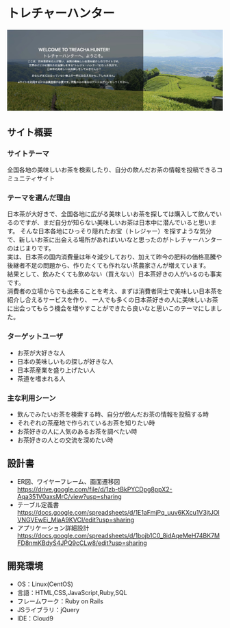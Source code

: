 # トレチャーハンター
![treachahunter.jpg](images/treachahunter.jpg)
## サイト概要
### サイトテーマ
全国各地の美味しいお茶を検索したり、自分の飲んだお茶の情報を投稿できるコミュニティサイト

### テーマを選んだ理由
日本茶が大好きで、全国各地に広がる美味しいお茶を探しては購入して飲んでいるのですが、まだ自分が知らない美味しいお茶は日本中に潜んでいると思います。
そんな日本各地にひっそり隠れたお宝（トレジャー）を探すような気分で、新しいお茶に出会える場所があればいいなと思ったのがトレチャーハンターのはじまりです。  
実は、日本茶の国内消費量は年々減少しており、加えて昨今の肥料の価格高騰や後継者不足の問題から、作りたくても作れない茶農家さんが増えています。  
結果として、飲みたくても飲めない（買えない）日本茶好きの人がいるのも事実です。  
消費者の立場からでも出来ることを考え、まずは消費者同士で美味しい日本茶を紹介し合えるサービスを作り、
一人でも多くの日本茶好きの人に美味しいお茶に出会ってもらう機会を増やすことができたら良いなと思いこのテーマにしました。


### ターゲットユーザ
- お茶が大好きな人
- 日本の美味しいもの探しが好きな人
- 日本茶産業を盛り上げたい人
- 茶道を嗜まれる人

### 主な利用シーン
- 飲んでみたいお茶を検索する時、自分が飲んだお茶の情報を投稿する時
- それぞれの茶産地で作られているお茶を知りたい時
- お茶好きの人に人気のあるお茶を調べたい時
- お茶好きの人との交流を深めたい時

## 設計書
- ER図、ワイヤーフレーム、画面遷移図<br>
https://drive.google.com/file/d/1zb-tBkPYCDpg8ppX2-Aqa351V0axsMrC/view?usp=sharing
- テーブル定義書<br>
https://docs.google.com/spreadsheets/d/1E1aFmjPq_uuv6KXcu1V3jtJOlVNGVEwEi_MlaA9KVCI/edit?usp=sharing
- アプリケーション詳細設計<br>
https://docs.google.com/spreadsheets/d/1bojb1C0_8idAqeMeH74BK7MFD8nmKBdyS4JPQ9cCLw8/edit?usp=sharing

## 開発環境
- OS：Linux(CentOS)
- 言語：HTML,CSS,JavaScript,Ruby,SQL
- フレームワーク：Ruby on Rails
- JSライブラリ：jQuery
- IDE：Cloud9

